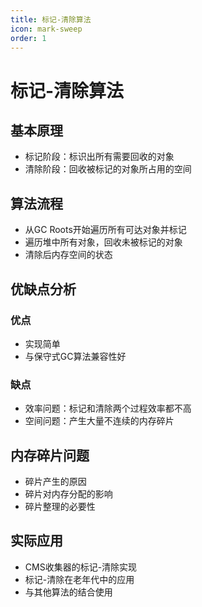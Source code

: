 ```yaml
---
title: 标记-清除算法
icon: mark-sweep
order: 1
---
```

# 标记-清除算法

## 基本原理
- 标记阶段：标识出所有需要回收的对象
- 清除阶段：回收被标记的对象所占用的空间

## 算法流程
- 从GC Roots开始遍历所有可达对象并标记
- 遍历堆中所有对象，回收未被标记的对象
- 清除后内存空间的状态

## 优缺点分析
### 优点
- 实现简单
- 与保守式GC算法兼容性好

### 缺点
- 效率问题：标记和清除两个过程效率都不高
- 空间问题：产生大量不连续的内存碎片

## 内存碎片问题
- 碎片产生的原因
- 碎片对内存分配的影响
- 碎片整理的必要性

## 实际应用
- CMS收集器的标记-清除实现
- 标记-清除在老年代中的应用
- 与其他算法的结合使用
